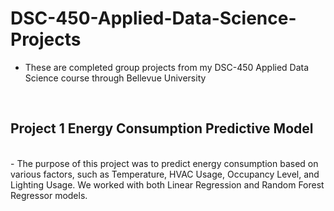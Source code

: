 # DSC-450-Applied-Data-Science-Projects

- These are completed group projects from my DSC-450 Applied Data Science course through Bellevue University
</br>

## Project 1 Energy Consumption Predictive Model

</br>
  - The purpose of this project was to predict energy consumption based on various factors, such as Temperature, HVAC Usage, Occupancy Level, and Lighting Usage. We worked with both Linear Regression and Random Forest Regressor models.

